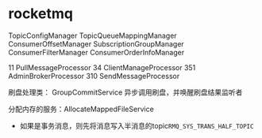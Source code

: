 # rocketmq




TopicConfigManager
TopicQueueMappingManager
ConsumerOffsetManager
SubscriptionGroupManager
ConsumerFilterManager
ConsumerOrderInfoManager




11  PullMessageProcessor
34  ClientManageProcessor
351 AdminBrokerProcessor
310 SendMessageProcessor



刷盘处理类： GroupCommitService
异步调用刷盘，并唤醒刷盘结果监听者


分配内存的服务：AllocateMappedFileService


* 如果是事务消息，则先将消息写入半消息的topic`RMQ_SYS_TRANS_HALF_TOPIC`










